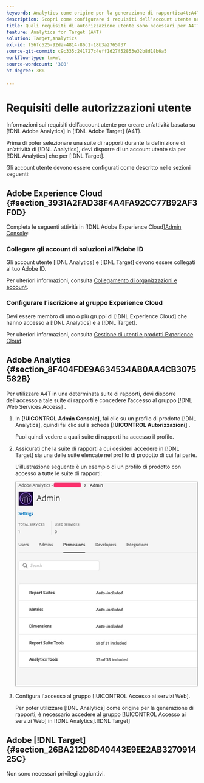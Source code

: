 ```yaml
---
keywords: Analytics come origine per la generazione di rapporti;a4t;A4T;requisiti
description: Scopri come configurare i requisiti dell’account utente necessari per creare un’attività basata su Adobe Analytics in Adobe [!DNL Target] using Analytics for [!DNL Target] (A4T).
title: Quali requisiti di autorizzazione utente sono necessari per A4T?
feature: Analytics for Target (A4T)
solution: Target,Analytics
exl-id: f56fc525-92da-4814-86c1-18b3a2765f37
source-git-commit: c9c335c241727c4eff1d27f52853e32b8d18b6a5
workflow-type: tm+mt
source-wordcount: '308'
ht-degree: 36%

---
```


# Requisiti delle autorizzazioni utente

Informazioni sui requisiti dell’account utente per creare un’attività basata su [!DNL Adobe Analytics] in [!DNL Adobe Target] (A4T).

Prima di poter selezionare una suite di rapporti durante la definizione di un’attività di [!DNL Analytics], devi disporre di un account utente sia per [!DNL Analytics] che per [!DNL Target].

Gli account utente devono essere configurati come descritto nelle sezioni seguenti:

## Adobe Experience Cloud {#section_3931A2FAD38F4A4FA92CC77B92AF3F0D}

Completa le seguenti attività in [!DNL Adobe Experience Cloud][Admin Console](https://adminconsole.adobe.com):

### Collegare gli account di soluzioni all’Adobe ID

Gli account utente [!DNL Analytics] e [!DNL Target] devono essere collegati al tuo Adobe ID.

Per ulteriori informazioni, consulta [Collegamento di organizzazioni e account](https://experienceleague.adobe.com/docs/core-services/interface/administration/organizations.html?lang=en).

### Configurare l’iscrizione al gruppo Experience Cloud

Devi essere membro di uno o più gruppi di [!DNL Experience Cloud] che hanno accesso a [!DNL Analytics] e a [!DNL Target].

Per ulteriori informazioni, consulta [Gestione di utenti e prodotti Experience Cloud](https://experienceleague.adobe.com/docs/core-services/interface/manage-users-and-products/admin-getting-started.html).

## Adobe Analytics {#section_8F404FDE9A634534AB0AA4CB3075582B}

Per utilizzare A4T in una determinata suite di rapporti, devi disporre dell’accesso a tale suite di rapporti e concedere l’accesso al gruppo [!DNL Web Services Access] .

1. In **[!UICONTROL Admin Console]**, fai clic su un profilo di prodotto [!DNL Analytics], quindi fai clic sulla scheda **[!UICONTROL Autorizzazioni]** .

   Puoi quindi vedere a quali suite di rapporti ha accesso il profilo.

1. Assicurati che la suite di rapporti a cui desideri accedere in [!DNL Target] sia una delle suite elencate nel profilo di prodotto di cui fai parte.

   L’illustrazione seguente è un esempio di un profilo di prodotto con accesso a tutte le suite di rapporti:

   ![Scheda Autorizzazione Admin Console](/help/c-integrating-target-with-mac/a4t/assets/permissions-tab.png)

1. Configura l&#39;accesso al gruppo [!UICONTROL Accesso ai servizi Web].

   Per poter utilizzare [!DNL Analytics] come origine per la generazione di rapporti, è necessario accedere al gruppo [!UICONTROL Accesso ai servizi Web] in [!DNL Analytics].[!DNL Target]


## Adobe [!DNL Target] {#section_26BA212D8D40443E9EE2AB327091425C}

Non sono necessari privilegi aggiuntivi.
